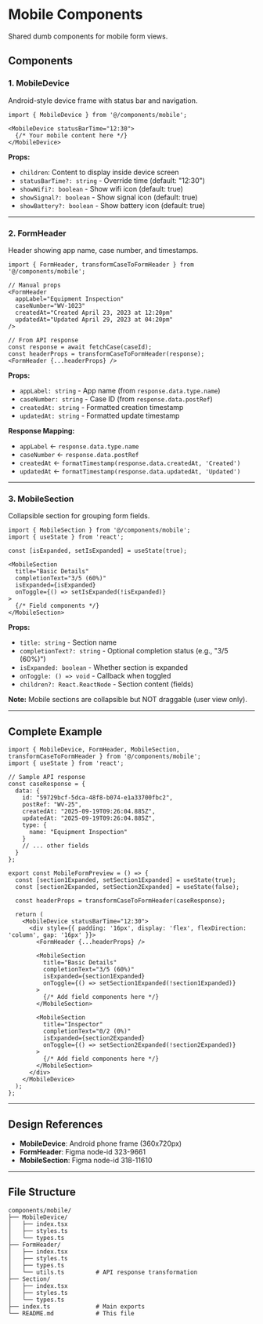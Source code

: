 # Mobile Components

Shared dumb components for mobile form views.

## Components

### 1. MobileDevice

Android-style device frame with status bar and navigation.

```tsx
import { MobileDevice } from '@/components/mobile';

<MobileDevice statusBarTime="12:30">
  {/* Your mobile content here */}
</MobileDevice>
```

**Props:**
- `children`: Content to display inside device screen
- `statusBarTime?: string` - Override time (default: "12:30")
- `showWifi?: boolean` - Show wifi icon (default: true)
- `showSignal?: boolean` - Show signal icon (default: true)
- `showBattery?: boolean` - Show battery icon (default: true)

---

### 2. FormHeader

Header showing app name, case number, and timestamps.

```tsx
import { FormHeader, transformCaseToFormHeader } from '@/components/mobile';

// Manual props
<FormHeader
  appLabel="Equipment Inspection"
  caseNumber="WV-1023"
  createdAt="Created April 23, 2023 at 12:20pm"
  updatedAt="Updated April 29, 2023 at 04:20pm"
/>

// From API response
const response = await fetchCase(caseId);
const headerProps = transformCaseToFormHeader(response);
<FormHeader {...headerProps} />
```

**Props:**
- `appLabel: string` - App name (from `response.data.type.name`)
- `caseNumber: string` - Case ID (from `response.data.postRef`)
- `createdAt: string` - Formatted creation timestamp
- `updatedAt: string` - Formatted update timestamp

**Response Mapping:**
- `appLabel` ← `response.data.type.name`
- `caseNumber` ← `response.data.postRef`
- `createdAt` ← `formatTimestamp(response.data.createdAt, 'Created')`
- `updatedAt` ← `formatTimestamp(response.data.updatedAt, 'Updated')`

---

### 3. MobileSection

Collapsible section for grouping form fields.

```tsx
import { MobileSection } from '@/components/mobile';
import { useState } from 'react';

const [isExpanded, setIsExpanded] = useState(true);

<MobileSection
  title="Basic Details"
  completionText="3/5 (60%)"
  isExpanded={isExpanded}
  onToggle={() => setIsExpanded(!isExpanded)}
>
  {/* Field components */}
</MobileSection>
```

**Props:**
- `title: string` - Section name
- `completionText?: string` - Optional completion status (e.g., "3/5 (60%)")
- `isExpanded: boolean` - Whether section is expanded
- `onToggle: () => void` - Callback when toggled
- `children?: React.ReactNode` - Section content (fields)

**Note:** Mobile sections are collapsible but NOT draggable (user view only).

---

## Complete Example

```tsx
import { MobileDevice, FormHeader, MobileSection, transformCaseToFormHeader } from '@/components/mobile';
import { useState } from 'react';

// Sample API response
const caseResponse = {
  data: {
    id: "59729bcf-5dca-48f8-b074-e1a33700fbc2",
    postRef: "WV-25",
    createdAt: "2025-09-19T09:26:04.885Z",
    updatedAt: "2025-09-19T09:26:04.885Z",
    type: {
      name: "Equipment Inspection"
    }
    // ... other fields
  }
};

export const MobileFormPreview = () => {
  const [section1Expanded, setSection1Expanded] = useState(true);
  const [section2Expanded, setSection2Expanded] = useState(false);

  const headerProps = transformCaseToFormHeader(caseResponse);

  return (
    <MobileDevice statusBarTime="12:30">
      <div style={{ padding: '16px', display: 'flex', flexDirection: 'column', gap: '16px' }}>
        <FormHeader {...headerProps} />

        <MobileSection
          title="Basic Details"
          completionText="3/5 (60%)"
          isExpanded={section1Expanded}
          onToggle={() => setSection1Expanded(!section1Expanded)}
        >
          {/* Add field components here */}
        </MobileSection>

        <MobileSection
          title="Inspector"
          completionText="0/2 (0%)"
          isExpanded={section2Expanded}
          onToggle={() => setSection2Expanded(!section2Expanded)}
        >
          {/* Add field components here */}
        </MobileSection>
      </div>
    </MobileDevice>
  );
};
```

---

## Design References

- **MobileDevice**: Android phone frame (360x720px)
- **FormHeader**: Figma node-id 323-9661
- **MobileSection**: Figma node-id 318-11610

---

## File Structure

```
components/mobile/
├── MobileDevice/
│   ├── index.tsx
│   ├── styles.ts
│   └── types.ts
├── FormHeader/
│   ├── index.tsx
│   ├── styles.ts
│   ├── types.ts
│   └── utils.ts         # API response transformation
├── Section/
│   ├── index.tsx
│   ├── styles.ts
│   └── types.ts
├── index.ts             # Main exports
└── README.md            # This file
```
